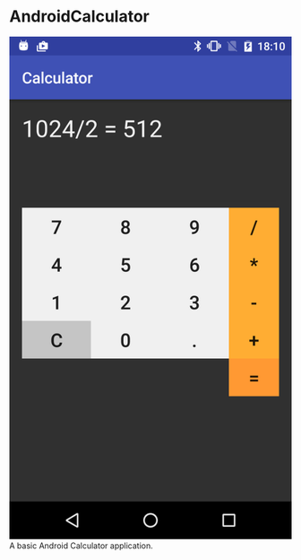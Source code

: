 # AndroidCalculator
![image](https://github.com/QianXuX/AndroidCalculator/blob/master/calculator1.png)
A basic Android Calculator application. 
